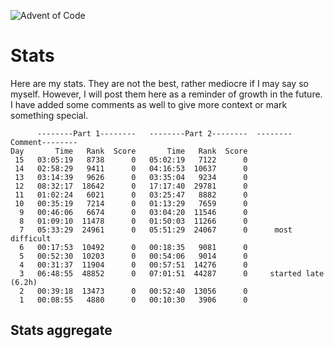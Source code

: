 ![Advent of Code](https://user-images.githubusercontent.com/42417723/206836342-68443b3f-d125-4645-90fd-7e199d7e3b34.jpg)


# Stats
Here are my stats. They are not the best, rather mediocre if I may say so myself. However, I will post them here as a reminder of growth in the future.
I have added some comments as well to give more context or mark something special.

```
      --------Part 1--------   --------Part 2--------  --------Comment--------
Day       Time   Rank  Score       Time   Rank  Score
 15   03:05:19   8738      0   05:02:19   7122      0
 14   02:58:29   9411      0   04:16:53  10637      0
 13   03:14:39   9626      0   03:35:04   9234      0
 12   08:32:17  18642      0   17:17:40  29781      0
 11   01:02:24   6021      0   03:25:47   8882      0
 10   00:35:19   7214      0   01:13:29   7659      0
  9   00:46:06   6674      0   03:04:20  11546      0
  8   01:09:10  11478      0   01:50:03  11266      0
  7   05:33:29  24961      0   05:51:29  24067      0      most difficult
  6   00:17:53  10492      0   00:18:35   9081      0
  5   00:52:30  10203      0   00:54:06   9014      0
  4   00:31:37  11904      0   00:57:51  14276      0
  3   06:48:55  48852      0   07:01:51  44287      0     started late (6.2h)
  2   00:39:18  13473      0   00:52:40  13056      0
  1   00:08:55   4880      0   00:10:30   3906      0
  ```

## Stats aggregate

